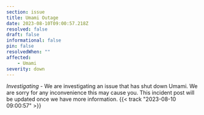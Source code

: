 ```yaml
---
section: issue
title: Umami Outage
date: 2023-08-10T09:00:57.218Z
resolved: false
draft: false
informational: false
pin: false
resolvedWhen: ""
affected:
    - Umami
severity: down
---
```

*Investigating* - We are investigating an issue that has shut down Umami. We are sorry for any inconvenience this may cause you. This incident post will be updated once we have more information. {{< track "2023-08-10 09:00:57" >}}
